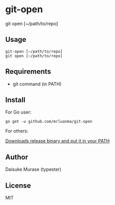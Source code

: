 git-open
========

git open [~/path/to/repo]

Usage
-----

```
git-open [~/path/to/repo]
git open [~/path/to/repo]
```

Requirements
------------

- git command (in PATH)

Install
-------

For Go user:

```
go get -u github.com/mrluanma/git-open
```

For others:

[Downloads release binary and put it in your PATH](http://gobuild.io/download/github.com/mrluanma/git-open)

Author
------

Daisuke Murase (typester)

License
-------

MIT
